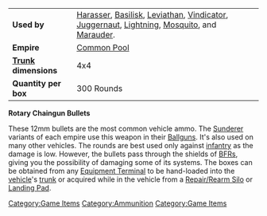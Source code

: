 |                                             |                                                                                                                                                                                                                                                                                                                 |
| ------------------------------------------- | --------------------------------------------------------------------------------------------------------------------------------------------------------------------------------------------------------------------------------------------------------------------------------------------------------------- |
| **Used by**                                 | [Harasser](Harasser.md), [Basilisk](Basilisk.md), [Leviathan](Leviathan.md), [Vindicator](Vindicator.md), [Juggernaut](Juggernaut.md), [Lightning](Lightning.md), [Mosquito](Mosquito.md), and [Marauder](Marauder.md). |
| **Empire**                                  | [Common Pool](Common_Pool.md)                                                                                                                                                                                                                                                                        |
| **[Trunk](Trunk.md) dimensions** | 4x4                                                                                                                                                                                                                                                                                                             |
| **Quantity per box**                        | 300 Rounds                                                                                                                                                                                                                                                                                                      |

**Rotary Chaingun Bullets**

These 12mm bullets are the most common vehicle ammo. The
[Sunderer](Sunderer.md) variants of each empire use this weapon
in their [Ballguns](Ballgun.md). It's also used on many other
vehicles. The rounds are best used only against
[infantry](infantry.md) as the damage is low. However, the
bullets pass through the shields of [BFRs](BFR.md), giving you
the possibility of damaging some of its systems. The boxes can be
obtained from any [Equipment Terminal](Equipment_Terminal.md) to
be hand-loaded into the [vehicle](vehicle.md)'s
[trunk](trunk.md) or acquired while in the vehicle from a
[Repair/Rearm Silo](Repair/Rearm_Silo.md) or [Landing
Pad](Landing_Pad.md).

[Category:Game Items](Category:Game_Items.md)
[Category:Ammunition](Category:Ammunition.md) [Category:Game
Items](Category:Game_Items.md)
